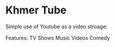 Khmer Tube
==========

Simple use of Youtube as a video stroage:

Features:
 TV Shows
 Music Videos
 Comedy